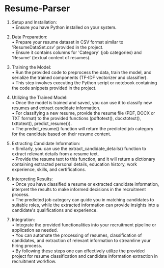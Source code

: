 # Resume-Parser

1. Setup and Installation:<br>
• Ensure you have Python installed on your system.

2. Data Preparation:<br>
• Prepare your resume dataset in CSV format similar to 'ResumeDataSet.csv' provided in the project.<br>
• Ensure it contains columns for 'Category' (job categories) and 'Resume' (textual content of resumes).

3. Training the Model:<br>
• Run the provided code to preprocess the data, train the model, and serialize the trained components (TF-IDF vectorizer and classifier).<br>
• This step involves executing the Python script or notebook containing the code snippets provided in the project.

4. Utilizing the Trained Model:<br>
• Once the model is trained and saved, you can use it to classify new resumes and extract candidate information.<br>
• For classifying a new resume, provide the resume file (PDF, DOCX or TXT format) to the provided functions (pdftotext(), docxtotext(), txttotext(), predict_resume()).<br>
• The predict_resume() function will return the predicted job category for the candidate based on their resume content.

5. Extracting Candidate Information:<br>
• Similarly, you can use the extract_candidate_details() function to extract relevant details from a resume text.<br>
• Provide the resume text to this function, and it will return a dictionary containing extracted personal details, education history, work experience, skills, and certifications.

6. Interpreting Results:<br>
• Once you have classified a resume or extracted candidate information, interpret the results to make informed decisions in the recruitment process.<br>
• The predicted job category can guide you in matching candidates to suitable roles, while the extracted information can provide insights into a candidate's qualifications and experience.

7. Integration:<br>
• Integrate the provided functionalities into your recruitment pipeline or application as needed.<br>
• You can automate the processing of resumes, classification of candidates, and extraction of relevant information to streamline your hiring process.<br>
• By following these steps one can effectively utilize the provided project for resume classification and candidate information extraction in recruitment workflow.
